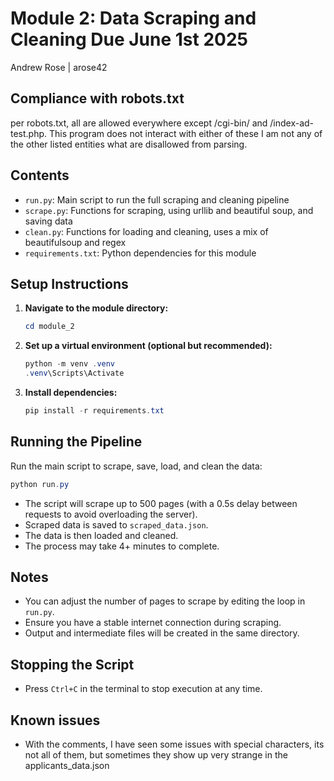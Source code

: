 # Module 2: Data Scraping and Cleaning Due June 1st 2025
Andrew Rose | arose42

## Compliance with robots.txt
per robots.txt, all are allowed everywhere except /cgi-bin/ and /index-ad-test.php. This program does not interact with either of these
I am not any of the other listed entities what are disallowed from parsing.

## Contents
- `run.py`: Main script to run the full scraping and cleaning pipeline
- `scrape.py`: Functions for scraping, using urllib and beautiful soup, and saving data
- `clean.py`: Functions for loading and cleaning, uses a mix of beautifulsoup and regex
- `requirements.txt`: Python dependencies for this module

## Setup Instructions

1. **Navigate to the module directory:**
   ```powershell
   cd module_2
   ```

2. **Set up a virtual environment (optional but recommended):**
   ```powershell
   python -m venv .venv
   .venv\Scripts\Activate
   ```

3. **Install dependencies:**
   ```powershell
   pip install -r requirements.txt
   ```

## Running the Pipeline

Run the main script to scrape, save, load, and clean the data:

```powershell
python run.py
```

- The script will scrape up to 500 pages (with a 0.5s delay between requests to avoid overloading the server).
- Scraped data is saved to `scraped_data.json`.
- The data is then loaded and cleaned.
- The process may take 4+ minutes to complete.

## Notes
- You can adjust the number of pages to scrape by editing the loop in `run.py`.
- Ensure you have a stable internet connection during scraping.
- Output and intermediate files will be created in the same directory.

## Stopping the Script
- Press `Ctrl+C` in the terminal to stop execution at any time.

## Known issues
- With the comments, I have seen some issues with special characters, its not all of them, but sometimes they show up very strange in the applicants_data.json
